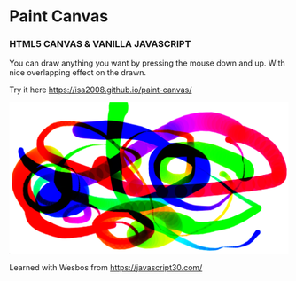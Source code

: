 # Paint Canvas

### HTML5 CANVAS & VANILLA JAVASCRIPT ###

You can draw anything you want by pressing the mouse down and up. With nice overlapping effect on the drawn.

Try it here https://isa2008.github.io/paint-canvas/

![Alt Text](paint-demo.png)

Learned with Wesbos from https://javascript30.com/
